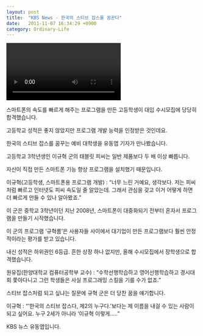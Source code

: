 ```yaml
---
layout: post
title:  "KBS News - 한국의 스티브 잡스를 꿈꾼다"
date:   2011-11-07 16:34:29 +0900
category: Ordinary-Life
---
```

<video src="{{ site.url }}/assets/video/2011-11-07.mp4" controls></video>

스마트폰의 속도를 빠르게 해주는 프로그램을 만든 고등학생이 대입 수시모집에 당당히 합격했습니다.

고등학교 성적은 좋지 않았지만 프로그램 개발 능력을 인정받은 것인데요.

한국의 스티브 잡스를 꿈꾸는 예비 대학생을 유동엽 기자가 만나봤습니다.

고등학교 3학년생인 이규혁 군의 태블릿 피씨는 일반 제품보다 두 배 이상 빠릅니다.

자신이 직접 만든 스마트폰 기능 향상 프로그램을 설치했기 때문입니다.

이규혁(고등학생, 스마트폰용 프로그램 개발) : “너무 느린 거예요, 생각보다. 저는 피씨처럼 빠르고 인터넷도 피씨 속도일 줄 알았는데. 그래서 관심을 갖고 이거 어떻게 하면 더 빠르게 만들 수 있나 알아봤죠.”

이 군은 중학교 3학년이던 지난 2008년, 스마트폰이 대중화되기 전부터 혼자서 프로그램을 만들기 시작했습니다.

이 군의 프로그램 ‘규혁롬’은 사용자들 사이에서 대기업이 만든 프로그램보다 훨씬 안정적이라는 평가를 받고 있습니다.

내신 성적은 하위권인 6등급. 흔한 상장 하나 없지만, 올해 수시모집에서 장학생으로 합격했습니다.

원유집(한양대학교 컴퓨터공학부 교수) : “수학선행학습하고 영어선행학습하고 경시대회 쫓아다니고 그런 학생들은 사실 프로그래밍 스킬을 기를 수가 없죠.”

스티브 잡스처럼 되고 싶냐는 질문에 규혁 군은 더 당찬 꿈을 얘기합니다.

이규혁 : “’한국의 스티브 잡스다, 제2의 누구다.’보다는 제 이름을 내걸 수 있는 사람이 되고 싶어요. 누구 2세가 아니라 ‘이규혁 이렇게…..”

KBS 뉴스 유동엽입니다.
